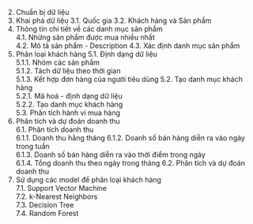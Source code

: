 2. Chuẩn bị dữ liệu	
3. Khai phá dữ liệu	
  3.1. Quốc gia	
  3.2. Khách hàng và Sản phẩm	
4. Thông tin chi tiết về các danh mục sản phẩm	
  4.1. Những sản phẩm được mua nhiều nhất	
  4.2. Mô tả sản phẩm - Description	
  4.3. Xác định danh mục sản phẩm	
5. Phân loại khách hàng	
  5.1. Định dạng dữ liệu	
    5.1.1. Nhóm các sản phẩm	
    5.1.2. Tách dữ liệu theo thời gian	
    5.1.3. Kết hợp đơn hàng của người tiêu dùng	
  5.2. Tạo danh mục khách hàng	
    5.2.1. Mã hoá - định dạng dữ liệu	
    5.2.2. Tạo danh mục khách hàng	
  5.3. Phân tích hành vi mua hàng	
6. Phân tích và dự đoán doanh thu	
  6.1. Phân tích doanh thu	
    6.1.1. Doanh thu hằng tháng	
    6.1.2. Doanh số bán hàng diễn ra vào ngày trong tuần	
    6.1.3. Doanh số bán hàng diễn ra vào thời điểm trong ngày	
    6.1.4. Tổng doanh thu theo ngày trong tháng	
  6.2. Phân tích và dự đoán doanh thu	
7. Sử dụng các model để phân loại khách hàng	
   7.1. Support Vector Machine	
  7.2. k-Nearest Neighbors	
  7.3. Decision Tree	
  7.4. Random Forest	
